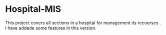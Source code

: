 # Hospital-MIS
This project covers all sections in a hospital for management its recourses .
I have addede some features in this version.
